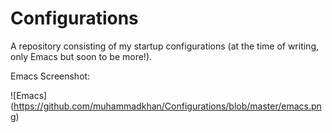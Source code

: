 # Configurations
A repository consisting of my startup configurations (at the time of writing, only Emacs but soon to be more!).

Emacs Screenshot:

![Emacs]
(https://github.com/muhammadkhan/Configurations/blob/master/emacs.png)
